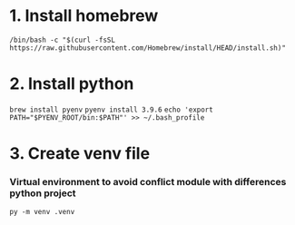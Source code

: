 # 1. Install homebrew
`/bin/bash -c "$(curl -fsSL https://raw.githubusercontent.com/Homebrew/install/HEAD/install.sh)"`
# 2. Install python
`brew install pyenv`
`pyenv install 3.9.6`
`echo 'export PATH="$PYENV_ROOT/bin:$PATH"' >> ~/.bash_profile`
# 3. Create venv file
### Virtual environment to avoid conflict module with differences python project ###
`py -m venv .venv`
